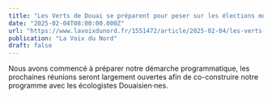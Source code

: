 ```yaml
---
title: "Les Verts de Douai se préparent pour peser sur les élections municipales"
date: "2025-02-04T08:00:00.000Z"
url: "https://www.lavoixdunord.fr/1551472/article/2025-02-04/les-verts-de-douai-se-preparent-pour-peser-sur-les-elections-municipales"
publication: "La Voix du Nord"
draft: false
---
```


Nous avons commencé à préparer notre démarche programmatique, les prochaines réunions seront largement ouvertes afin de co-construire notre programme avec les écologistes Douaisien·nes.
